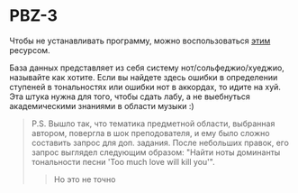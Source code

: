 # PBZ-3

Чтобы не устанавливать программу, можно воспользоваться [этим](https://console.neo4j.org/) ресурсом.

База данных представляет из себя систему нот/сольфеджио/хуеджио, называйте как хотите. Если вы найдете здесь ошибки в определении ступеней в тональностях или ошибки нот в аккордах, то идите на хуй. Эта штука нужна для того, чтобы сдать лабу, а не выебнуться академическими знаниями в области музыки :)

> P.S. Вышло так, что тематика предметной области, выбранная автором, повергла в шок преподователя, и ему было сложно составить запрос для доп. задания. После небольших правок, его запрос выглядел следующим образом: "Найти ноты доминанты тональности песни 'Too much love will kill you'".
>> Но это не точно